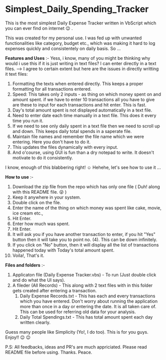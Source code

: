 # Simplest_Daily_Spending_Tracker
This is the most simplest Daily Expense Tracker written in VbScript which you can ever find on internet  😉 . 

This was created for my personal use. 
I was fed up with unwanted functionalities like category, budget etc., which was making it hard to log expenses quickly and consistentely on daily basis. So ...

**Features and Uses** :- 
Yess, i know, many of you might be thinking why would i use this if it is just writing in text files? I can enter directly in a text files.
--> I agree to certain extent but here are the issues in directly writting it text files:
1) Formatting the texts when entered directly. This keeps a proper formatting for all transactions entered.
2) Speed: This takes only 2 inputs - as thing on which money spent on and amount spent. if we have to enter 10 transactions all you have to give are these to input for each transactions and hit enter. This is fast.
3) Day's total amount spent is not displayed automatically in a text file.
4) Need to enter date each time manually in a text file. This does it every time you run it.
5) If we need to see only daily spent in a text file then we need to scroll up and down. This keeps daily total spends in a saperate file.
6) Maintain file names and remember the file name which we were entering. Here you don't have to do it.
7) This updates the files dynamically with every input.
8) And o'course, using GUI is fun than a dry notepad to write. It doesn't motivate to do it consistently.

I know, enough of this blabbering right! ☺️  Hehehe, let's see how to use it ...

**How to use** :-
1) Download the zip file from the repo which has only one file ( Duh! along with this README file.  😜 )
2) Keep it anywhere in your system.
3) Double click on the file.
4) Enter the name of the thing on which money was spent like cake, movie, ice cream etc.,
5) Hit Enter.
6) Enter how much was spent.
7) Hit Enter.
8) It will ask you if you have another transaction to enter, if you hit "Yes" button then it will take you to point no. (4). This can be down infinitely.
9) If you click on "No" button, then it will display all the list of transactions happened today with Today's total amount spent.
10) Voila!, That's it.

**Files and folders** :- 
1. Applicaton file (Daily Expense Tracker.vbs) - To run (Just double click and do what the UI says).
2. A fileder (All Records) - This along with 2 text files with in this folder gets created after entering a transaction.
      1. Daily Expense Records.txt - This has each and every transactions which you have entered. Don't worry about running the application more than once in a day or entering the date. It is all taken care of. This can be used for referring old data for your analysis.
      2. Daily Total Spendings.txt - This has total amount spent each day written clearly.

Guess many people like Simplicity (Yo!, I do too).
This is for you guys. Enjoy!!  😉  😉 

P.S: All feedbacks, ideas and PR's are much appriciated. Please read README file before using. Thanks. Peace.
